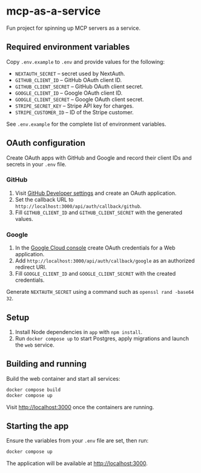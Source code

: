 # mcp-as-a-service
Fun project for spinning up MCP servers as a service.

## Required environment variables

Copy `.env.example` to `.env` and provide values for the following:

- `NEXTAUTH_SECRET` – secret used by NextAuth.
- `GITHUB_CLIENT_ID` – GitHub OAuth client ID.
- `GITHUB_CLIENT_SECRET` – GitHub OAuth client secret.
- `GOOGLE_CLIENT_ID` – Google OAuth client ID.
- `GOOGLE_CLIENT_SECRET` – Google OAuth client secret.
- `STRIPE_SECRET_KEY` – Stripe API key for charges.
- `STRIPE_CUSTOMER_ID` – ID of the Stripe customer.

See `.env.example` for the complete list of environment variables.

## OAuth configuration

Create OAuth apps with GitHub and Google and record their client IDs and secrets in your `.env` file.

### GitHub
1. Visit [GitHub Developer settings](https://github.com/settings/developers) and create an OAuth application.
2. Set the callback URL to `http://localhost:3000/api/auth/callback/github`.
3. Fill `GITHUB_CLIENT_ID` and `GITHUB_CLIENT_SECRET` with the generated values.

### Google
1. In the [Google Cloud console](https://console.cloud.google.com/) create OAuth credentials for a Web application.
2. Add `http://localhost:3000/api/auth/callback/google` as an authorized redirect URI.
3. Fill `GOOGLE_CLIENT_ID` and `GOOGLE_CLIENT_SECRET` with the created credentials.

Generate `NEXTAUTH_SECRET` using a command such as `openssl rand -base64 32`.

## Setup

1. Install Node dependencies in `app` with `npm install`.
2. Run `docker compose up` to start Postgres, apply migrations and launch the `web` service.

## Building and running

Build the web container and start all services:

```bash
docker compose build
docker compose up
```

Visit <http://localhost:3000> once the containers are running.

## Starting the app

Ensure the variables from your `.env` file are set, then run:

```bash
docker compose up
```

The application will be available at <http://localhost:3000>.

